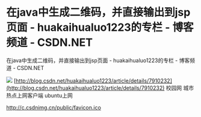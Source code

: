 # 在java中生成二维码，并直接输出到jsp页面 - huakaihualuo1223的专栏 - 博客频道 - CSDN.NET
在java中生成二维码，并直接输出到jsp页面 - huakaihualuo1223的专栏 - 博客频道 - CSDN.NET

![](%E5%9C%A8java%E4%B8%AD%E7%94%9F%E6%88%90%E4%BA%8C%E7%BB%B4%E7%A0%81%EF%BC%8C%E5%B9%B6%E7%9B%B4%E6%8E%A5%E8%BE%93%E5%87%BA%E5%88%B0jsp%E9%A1%B5%E9%9D%A2%20-%20huakaihualuo1223%E7%9A%84%E4%B8%93%E6%A0%8F%20-%20%E5%8D%9A%E5%AE%A2%E9%A2%91%E9%81%93%20-%20CSDN.NET/favicon.ico.png)
[http://blog.csdn.net/huakaihualuo1223/article/details/7910232](http://blog.csdn.net/huakaihualuo1223/article/details/7910232)
校园网 城市热点上网客户端 ubuntu上网

http://c.csdnimg.cn/public/favicon.ico